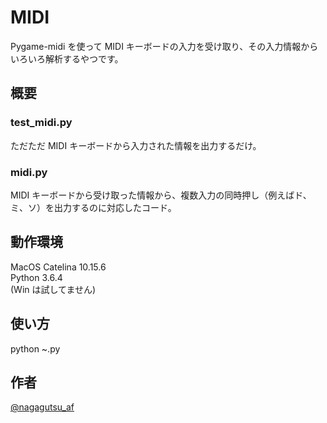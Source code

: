 # MIDI

Pygame-midi を使って MIDI キーボードの入力を受け取り、その入力情報からいろいろ解析するやつです。

## 概要

### test_midi.py
ただただ MIDI キーボードから入力された情報を出力するだけ。

### midi.py
MIDI キーボードから受け取った情報から、複数入力の同時押し（例えばド、ミ、ソ）を出力するのに対応したコード。


## 動作環境

MacOS Catelina 10.15.6  
Python 3.6.4  
(Win は試してません)  

## 使い方

python ~.py

## 作者

[@nagagutsu_af](https://twitter.com/nagagutsu_af)
